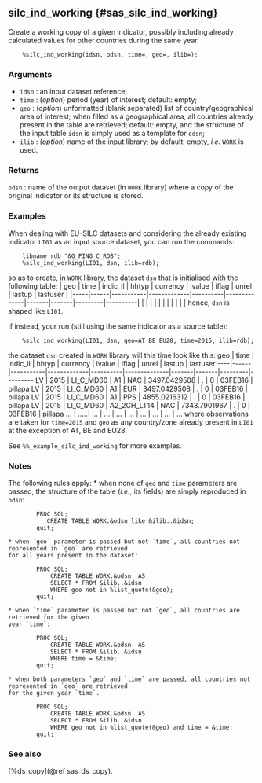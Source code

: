 ## silc_ind_working {#sas_silc_ind_working}
Create a working copy of a given indicator, possibly including already calculated values for other 
countries during the same year.

~~~sas
	%silc_ind_working(idsn, odsn, time=, geo=, ilib=);
~~~

### Arguments
* `idsn` : an input dataset reference;
* `time` : (_option_) period (year) of interest; default: empty;
* `geo` : (_option_) unformatted (blank separated) list of country/geographical area of interest; 
	when filled as a geographical area, all countries already present in the table are retrieved; 
	default: empty, and the structure of the input table `idsn` is simply used as a template for `odsn`;
* `ilib` : (_option_) name of the input library; by default: empty, _i.e._ `WORK` is used.
  
### Returns
`odsn` : name of the output dataset (in `WORK` library) where a copy of the original indicator or its
	structure is stored.

### Examples
When dealing with EU-SILC datasets and considering the already existing indicator `LI01` as an input
source dataset, you can run the commands:

~~~sas
	libname rdb "&G_PING_C_RDB";
	%silc_ind_working(LI01, dsn, ilib=rdb);
~~~

so as to create, in `WORK` library, the dataset `dsn` that is initialised with the following table: 
| geo | time | indic_il  | hhtyp       | currency | ivalue       | iflag | unrel | lastup  | lastuser |
|-----|------|-----------|-------------|----------|--------------|-------|-------|---------|----------|
|     |      |           |             |          |              |       |       |         |          |
hence, `dsn` is shaped like `LI01`.

If instead, your run (still using the same indicator as a source table):

~~~sas
	%silc_ind_working(LI01, dsn, geo=AT BE EU28, time=2015, ilib=rdb);
~~~

the dataset `dsn` created in `WORK` library will this time look like this:
geo | time | indic_il  | hhtyp       | currency | ivalue       | iflag | unrel | lastup  | lastuser
----|------|-----------|-------------|----------|--------------|-------|-------|---------|---------
LV	| 2015 | LI_C_MD60 | A1          | NAC      | 3497.0429508 | .     | 0     | 03FEB16 | pillapa
LV	| 2015 | LI_C_MD60 | A1          | EUR      | 3497.0429508 | .     | 0     | 03FEB16 | pillapa
LV	| 2015 | LI_C_MD60 | A1          | PPS      | 4855.0216312 | .     | 0     | 03FEB16 | pillapa
LV	| 2015 | LI_C_MD60 | A2_2CH_LT14 | NAC      | 7343.7901967 | .     | 0     | 03FEB16 | pillapa
... | .....|    ...    |    ...      | ...      |      ...     | ...   | ...   |   ...   |   ...
where observations are taken for `time=2015` and `geo` as any country/zone already present in `LI01` 
at the exception of AT, BE and EU28.

See `%%_example_silc_ind_working` for more examples.

### Notes
The following rules apply:
	* when none of `geo` and `time` parameters are passed, the structure of the table (_i.e._, its fields)
	are simply reproduced in `odsn`:

~~~sas
	    PROC SQL;
		   CREATE TABLE WORK.&odsn like &ilib..&idsn; 
	    quit; 
~~~
	* when `geo` parameter is passed but not `time`, all countries not represented in `geo` are retrieved
	for all years present in the dataset:

~~~sas
	    PROC SQL;
			CREATE TABLE WORK.&odsn  AS
			SELECT * FROM &ilib..&idsn 
			WHERE geo not in %list_quote(&geo);
	    quit; 
~~~
	* when `time` parameter is passed but not `geo`, all countries are retrieved for the given 
	year `time`:

~~~sas
        PROC SQL;
		    CREATE TABLE WORK.&odsn  AS
		    SELECT * FROM &ilib..&idsn 
		    WHERE time = &time;
	    quit; 
~~~
	* when both parameters `geo` and `time` are passed, all countries not represented in `geo` are retrieved 
	for the given year `time`.

~~~sas
	    PROC SQL;
			CREATE TABLE WORK.&odsn  AS
			SELECT * FROM &ilib..&idsn 
			WHERE geo not in %list_quote(&geo) and time = &time;
	    quit; 
~~~

### See also
[%ds_copy](@ref sas_ds_copy).
